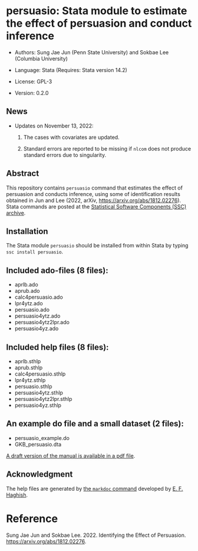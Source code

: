 # persuasio: Stata module to estimate the effect of persuasion and conduct inference

- Authors: Sung Jae Jun (Penn State University) and Sokbae Lee (Columbia University)

- Language: Stata (Requires: Stata version 14.2)

- License: GPL-3

- Version: 0.2.0

## News

- Updates on November 13, 2022: 

	1. The cases with covariates are updated.

	2. Standard errors are reported to be missing if `nlcom` does not produce standard errors due to singularity.   

## Abstract 

This repository contains `persuasio` command that estimates
the effect of persuasion and conducts inference, using some of identification results obtained in Jun and Lee (2022, arXiv, https://arxiv.org/abs/1812.02276). 
Stata commands are posted at the [Statistical Software Components (SSC) archive](https://ideas.repec.org/c/boc/bocode/s458902.html). 

## Installation

The Stata module `persuasio` should be installed from within Stata by typing `ssc install persuasio`.

## Included ado-files (8 files):

- aprlb.ado 
- aprub.ado 
- calc4persuasio.ado 
- lpr4ytz.ado
- persuasio.ado 
- persuasio4ytz.ado 
- persuasio4ytz2lpr.ado
- persuasio4yz.ado 

## Included help files (8 files):

- aprlb.sthlp 
- aprub.sthlp 
- calc4persuasio.sthlp 
- lpr4ytz.sthlp
- persuasio.sthlp 
- persuasio4ytz.sthlp 
- persuasio4ytz2lpr.sthlp
- persuasio4yz.sthlp 

## An example do file and a small dataset (2 files):

- persuasio_example.do
- GKB_persuasio.dta

[A draft version of the manual is available in a pdf file](https://github.com/sokbae/persuasio/blob/master/docs/persuasio_stata_manual.pdf).

## Acknowledgment

The help files are generated by [the `markdoc` command](http://haghish.github.io/markdoc/) developed by [E. F. Haghish](https://github.com/haghish). 

# Reference
Sung Jae Jun and Sokbae Lee. 2022. Identifying the Effect of Persuasion. https://arxiv.org/abs/1812.02276.



